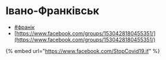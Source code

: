 # Івано-Франківськ

* [\#франік](https://discord.gg/esWTyeZ)
* [https://www.facebook.com/groups/1530428180455351/](https://www.facebook.com/groups/1530428180455351/) 

{% embed url="https://www.facebook.com/StopCovid19.if" %}



